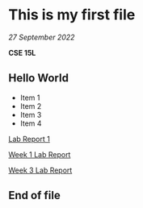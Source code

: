 # This is my first file
*27 September 2022*

**CSE 15L**

## Hello World

* Item 1
* Item 2
* Item 3
* Item 4

[Lab Report 1](https://phpngn.github.io/cse15l-lab-reports/lab-report-1-week-0.html)

[Week 1 Lab Report](https://phpngn.github.io/cse15l-lab-reports/Week-1-Lab-Report.html)

[Week 3 Lab Report](https://phpngn.github.io/cse15l-lab-reports/Week-3-Lab-Report.html)

## End of file
